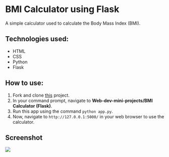 # BMI Calculator using Flask

A simple calculator used to calculate the Body Mass Index (BMI).

## Technologies used:

- HTML
- CSS
- Python
- Flask

## How to use:

1. Fork and clone [this](https://github.com/Ayushparikh-code/Web-dev-mini-projects) project.
2. In your command prompt, navigate to **Web-dev-mini-projects/BMI Calculator (Flask)**.
3. Run this app using the command `python app.py`.
4. Now, navigate to `http://127.0.0.1:5000/` in your web browser to use the calculator.

## Screenshot

<img src="https://imgur.com/PoJcIsR.png"/>

